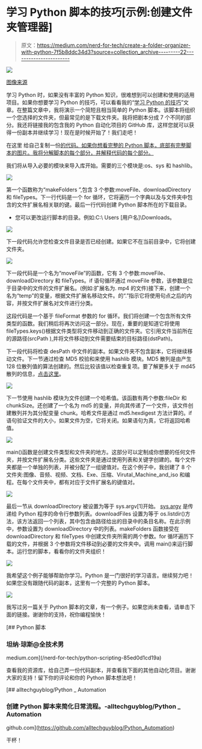 # 学习 Python 脚本的技巧[示例:创建文件夹管理器]

> 原文：<https://medium.com/nerd-for-tech/create-a-folder-organizer-with-python-7f5b8ddc34d3?source=collection_archive---------22----------------------->

![](img/ecb47f313db656b34698385cdf6d8f66.png)

[图像来源](https://collegeinfogeek.com/file-folder-organization/)

学习 Python 时，如果没有丰富的 Python 知识，很难想到可以创建和使用的适用项目。如果你想要学习 Python 的技巧，可以看看我的“[学习 Python 的技巧](/nerd-for-tech/tips-for-learning-python-ea9eb25fc03d)”文章。在整篇文章中，我将演示一个简短且相当简单的 Python 脚本。该脚本将组织一个您选择的文件夹，但最常见的是下载文件夹。我将把剧本分成 7 个不同的部分。我还将链接我的包含我的 Python 自动化项目的 GitHub 库，这样您就可以获得一份副本并继续学习！现在是时候开始了！我们走吧！

在这里 给自己复制一份[的代码。如果你想看完整的 Python 脚本，底部有完整脚本的图片。我将分解脚本的每个部分，并解释代码的每个部分。](https://github.com/alltechguyblog/Python_Automation/blob/main/organize.py)

我们将从导入必要的模块来导入库开始。需要的三个模块是:os、sys 和 hashlib。

![](img/56760e4b80a28d6f981636977e10d70c.png)

第一个函数称为“makeFolders ”,包含 3 个参数:moveFile、downloadDirectory 和 fileTypes。下一行代码是一个 for 循环，它将遍历一个字典以及与文件夹中包含的文件扩展名相关联的键。最后一行代码创建 Python 脚本所在的下载目录。

*   您可以更改运行脚本的目录。例如:C:\ Users \[用户名]\Downloads。

![](img/79720b9286aabd51e87d247ca26e4c6c.png)

下一段代码允许您检查文件目录是否已经创建。如果它不在当前目录中，它将创建文件夹。

![](img/db1e89399b06f68eda25e6c7d85e22a9.png)

下一段代码是一个名为“moveFile”的函数，它有 3 个参数:moveFile、downloadDirectory 和 fileTypes。if 语句循环通过 moveFile 参数，该参数是位于目录中的文件的文件扩展名。(例如:扩展名为. mp4 的文件)接下来，创建一个名为“temp”的变量，根据文件扩展名移动文件。的“.”指示它将使用句点之后的内容，并按文件扩展名对文件进行分类。

这段代码是一个基于 fileFormat 参数的 for 循环。我们将创建一个包含所有文件类型的函数。我们稍后将再次访问这一部分。现在，重要的是知道它将使用 fileTypes.keys()根据文件类型将文件移动到正确的文件夹。它引用文件当前所在的源路径(srcPath ),并将文件移动到文件需要结束的目标路径(dstPath)。

下一段代码将检查 desPath 中文件的副本。如果文件夹不包含副本，它将继续移动文件。下一节通过检查 MD5 校验和来使用 hashlib 模块。MD5 散列是由产生 128 位散列值的算法创建的。然后比较该值以检查重复项。要了解更多关于 md45 散列的信息，[点击这里](https://www.md5hashgenerator.com/)。

![](img/1250a038bcbee79cee1bb3217ee9e249.png)

下一节使用 hashlib 模块为文件创建一个哈希值。该函数有两个参数:fileDir 和 chunkSize。还创建了一个名为 md5 的变量，并向其传递了一个文件，该文件创建散列并为其分配变量 chunk。哈希文件是通过 md5.hexdigest 方法计算的。if 语句验证文件的大小，如果文件为空，它将关闭。如果语句为真，它将返回哈希值。

![](img/ca05f8d6d2f7b4d59ba4a0b729be4275.png)

main()函数是创建文件类型和文件夹的地方。这部分可以定制成你想要的任何文件夹，并按文件扩展名分类。这些文件夹是通过使用列表和关键字创建的。每个文件夹都是一个单独的列表，并被分配了一组键值对。在这个例子中，我创建了 8 个文件夹:图像、音频、视频、文档、Exe、压缩、Virutal_Machine_and_iso 和编程。在每个文件夹中，都有对应于文件扩展名的键值对。

![](img/d76577ab49b50c4c242a55bb3ca44928.png)

最后一节从 downloadDirectory 被设置为等于 sys.argv[1]开始。 [sys.argv](https://www.pythonforbeginners.com/argv/more-fun-with-sys-argv) 是传递给 Python 程序的命令行参数列表。downloadFiles 设置为等于 os.listdir()方法，该方法返回一个列表，其中包含由路径给出的目录中的条目名称。在此示例中，参数设置为 downloadDirectory 中的列表。makeFolders 函数接受在 downloadDirectory 和 fileTypes 中创建文件夹所需的两个参数。for 循环遍历下载的文件，并根据 3 个参数将文件移动到必要的文件夹中。调用 main()来运行脚本。运行您的脚本，看看你的文件夹组织！

![](img/b38acd380afd722ad73db6bc76747cb4.png)

我希望这个例子能够帮助你学习。Python 是一门很好的学习语言。继续努力吧！如果您没有跟随代码的副本，这里有一个完整的 Python 脚本。

![](img/c9a00548b5e9c7cee6a77968fda51552.png)

我写过另一篇关于 Python 脚本的文章，有一个例子。如果您尚未查看，请单击下面的链接。谢谢你的支持，祝你编程愉快！

[](/nerd-for-tech/python-scripting-85ed0d1cd19a) [## Python 脚本

### 坦纳·琼斯@全技术男

medium.com](/nerd-for-tech/python-scripting-85ed0d1cd19a) 

查看我的资源库，给自己弄一份代码副本，并查看我下面的其他自动化项目。谢谢大家的支持！留下你的评论和你的 Python 脚本想法吧！

[](https://github.com/alltechguyblog/Python_Automation) [## alltechguyblog/Python _ Automation

### 创建 Python 脚本来简化日常流程。-alltechguyblog/Python _ Automation

github.com](https://github.com/alltechguyblog/Python_Automation) 

干杯！